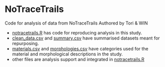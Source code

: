 # NoTraceTrails
Code for analysis of data from NoTraceTrails
Authored by Tori & WIN 

- [notracetrails.R](https://github.com/wincowgerDEV/NoTraceTrails/blob/main/notracetrails.R) has code for reproducing analysis in this study.
- [clean_data.csv](https://github.com/wincowgerDEV/NoTraceTrails/blob/main/clean_data.csv) and [summary.csv](https://github.com/wincowgerDEV/NoTraceTrails/blob/main/summary.csv) have summarised datasets meant for repurposing.
- [materials.csv](https://github.com/wincowgerDEV/NoTraceTrails/blob/main/materials.csv) and [morphologies.csv](https://github.com/wincowgerDEV/NoTraceTrails/blob/main/morphologies.csv) have categories used for the material and morphological descriptions in the study.
- other files are analysis support and integrated in [notracetrails.R](https://github.com/wincowgerDEV/NoTraceTrails/blob/main/notracetrails.R)
